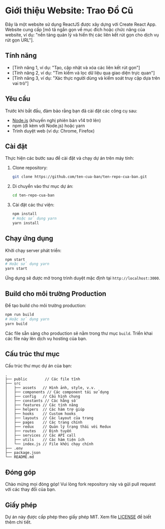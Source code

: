 # Giới thiệu Website: Trao Đồ Cũ

Đây là một website sử dụng ReactJS được xây dựng với Create React App. Website cung cấp [mô tả ngắn gọn về mục đích hoặc chức năng của website, ví dụ: "nền tảng quản lý và hiển thị các liên kết rút gọn cho dịch vụ rút gọn URL"].

## Tính năng

- [Tính năng 1, ví dụ: "Tạo, cập nhật và xóa các liên kết rút gọn"]
- [Tính năng 2, ví dụ: "Tìm kiếm và lọc dữ liệu qua giao diện trực quan"]
- [Tính năng 3, ví dụ: "Xác thực người dùng và kiểm soát truy cập dựa trên vai trò"]

## Yêu cầu

Trước khi bắt đầu, đảm bảo rằng bạn đã cài đặt các công cụ sau:

- [Node.js](https://nodejs.org/) (khuyến nghị phiên bản v14 trở lên)
- npm (đi kèm với Node.js) hoặc yarn
- Trình duyệt web (ví dụ: Chrome, Firefox)

## Cài đặt

Thực hiện các bước sau để cài đặt và chạy dự án trên máy tính:

1. Clone repository:

   ```bash
   git clone https://github.com/ten-cua-ban/ten-repo-cua-ban.git
   ```

2. Di chuyển vào thư mục dự án:

   ```bash
   cd ten-repo-cua-ban
   ```

3. Cài đặt các thư viện:
   ```bash
   npm install
   # Hoặc sử dụng yarn
   yarn install
   ```

## Chạy ứng dụng

Khởi chạy server phát triển:

```bash
npm start
# Hoặc sử dụng yarn
yarn start
```

Ứng dụng sẽ được mở trong trình duyệt mặc định tại `http://localhost:3000`.

## Build cho môi trường Production

Để tạo build cho môi trường production:

```bash
npm run build
# Hoặc sử dụng yarn
yarn build
```

Các file sẵn sàng cho production sẽ nằm trong thư mục `build`. Triển khai các file này lên dịch vụ hosting của bạn.

## Cấu trúc thư mục

Cấu trúc thư mục dự án của bạn:

```
.
├── public        // Các file tĩnh
├── src
│   ├── assets   // Hình ảnh, style, v.v.
│   ├── components // Các component tái sử dụng
│   ├── config   // Cấu hình chung
│   ├── constants // Các hằng số
│   ├── features // Các tính năng
│   ├── helpers  // Các hàm trợ giúp
│   ├── hooks    // Custom hooks
│   ├── layouts  // Các layout của trang
│   ├── pages    // Các trang chính
│   ├── redux    // Quản lý trạng thái với Redux
│   ├── routes   // Định tuyến
│   ├── services // Các API call
│   ├── utils    // Các hàm tiện ích
│   └── index.js // File khởi chạy chính
├── .env
├── package.json
└── README.md
```

## Đóng góp

Chào mừng mọi đóng góp! Vui lòng fork repository này và gửi pull request với các thay đổi của bạn.

## Giấy phép

Dự án này được cấp phép theo giấy phép MIT. Xem file [LICENSE](./LICENSE) để biết thêm chi tiết.

